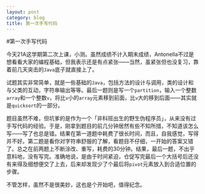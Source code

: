 ```yaml
---
layout: post
category: blog
title: 第一次手写代码
---
```

#第一次手写代码

今天21A这学期第二次上课，小测。虽然成绩不计入期末成绩，Antonella不过是想看看大家的编程基础，但我表示还是有点紧张——当然，虽紧张但也没复习，靠着前几天突击的`Java`底子就直接上了。

试题其实非常简单，就是一些基础的`Java`，包括方法的设计与调用，类的设计和与父类的互动，字符串输出等等。最后一题则是写一个`partition`，输入一个整数`array`和一个整数`v`，将比`v`小的`array`元素移到前面，比`v`大的移到后面——其实就是`quicksort`的一部分。

题目虽然不难，但坑爹的是作为一个「非科班出生的野生伪程序员」，从来没有过手写代码的经验。于是，刚拿到题目的前几分钟居然有些不知所措，不知道该怎么写——写了也总是错。结果在第一道题中耗费了很长时间，而且，自我感觉，写得并不好。第二题是看你对字符串舒服的了解，看题目不仔细，一开始的答案又错了。总之在前两题上不断涂改、重写，耗费的30分钟。结果，最后一题，不出乎意料地，没有写完。准确地说，是由于时间紧迫，仓促写完最后一个大括号后还没有来得及细想便交了上去，后来却发现少了个最后将`pivot`元素放入到合适位置的步骤。

不管怎样，虽然不是很美妙，这也是个开始吧，值得纪念。
